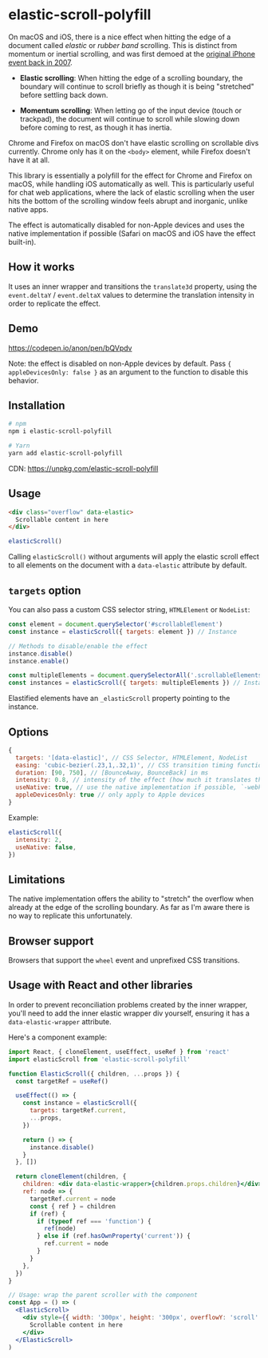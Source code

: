 # elastic-scroll-polyfill

On macOS and iOS, there is a nice effect when hitting the edge of a document called _elastic_ or _rubber band_ scrolling. This is distinct from momentum or inertial scrolling, and was first demoed at the [original iPhone event back in 2007](https://www.youtube.com/watch?v=vN4U5FqrOdQ&t=16m55s).

- **Elastic scrolling**: When hitting the edge of a scrolling boundary, the boundary will continue to scroll briefly as though it is being "stretched" before settling back down.

- **Momentum scrolling**: When letting go of the input device (touch or trackpad), the document will continue to scroll while slowing down before coming to rest, as though it has inertia.

Chrome and Firefox on macOS don't have elastic scrolling on scrollable divs currently. Chrome only has it on the `<body>` element, while Firefox doesn't have it at all.

This library is essentially a polyfill for the effect for Chrome and Firefox on macOS, while handling iOS automatically as well. This is particularly useful for chat web applications, where the lack of elastic scrolling when the user hits the bottom of the scrolling window feels abrupt and inorganic, unlike native apps.

The effect is automatically disabled for non-Apple devices and uses the native implementation if possible (Safari on macOS and iOS have the effect built-in).

## How it works

It uses an inner wrapper and transitions the `translate3d` property, using the `event.deltaY` / `event.deltaX` values to determine the translation intensity in order to replicate the effect.

## Demo

https://codepen.io/anon/pen/bQVpdv

Note: the effect is disabled on non-Apple devices by default. Pass `{ appleDevicesOnly: false }` as an argument to the function to disable this behavior.

## Installation

```bash
# npm
npm i elastic-scroll-polyfill

# Yarn
yarn add elastic-scroll-polyfill
```

CDN: https://unpkg.com/elastic-scroll-polyfill

## Usage

```html
<div class="overflow" data-elastic>
  Scrollable content in here
</div>
```

```js
elasticScroll()
```

Calling `elasticScroll()` without arguments will apply the elastic scroll effect to all elements on the document with a `data-elastic` attribute by default.

## `targets` option

You can also pass a custom CSS selector string, `HTMLElement` or `NodeList`:

```js
const element = document.querySelector('#scrollableElement')
const instance = elasticScroll({ targets: element }) // Instance

// Methods to disable/enable the effect
instance.disable()
instance.enable()

const multipleElements = document.querySelectorAll('.scrollableElements')
const instances = elasticScroll({ targets: multipleElements }) // Instance[]
```

Elastified elements have an `_elasticScroll` property pointing to the instance.

## Options

```js
{
  targets: '[data-elastic]', // CSS Selector, HTMLElement, NodeList
  easing: 'cubic-bezier(.23,1,.32,1)', // CSS transition timing function (ease-out-quint)
  duration: [90, 750], // [BounceAway, BounceBack] in ms
  intensity: 0.8, // intensity of the effect (how much it translates the content)
  useNative: true, // use the native implementation if possible, `-webkit-overflow-scrolling` on iOS
  appleDevicesOnly: true // only apply to Apple devices
}
```

Example:

```js
elasticScroll({
  intensity: 2,
  useNative: false,
})
```

## Limitations

The native implementation offers the ability to "stretch" the overflow when already at the edge of the scrolling boundary. As far as I'm aware there is no way to replicate this unfortunately.

## Browser support

Browsers that support the `wheel` event and unprefixed CSS transitions.

## Usage with React and other libraries

In order to prevent reconciliation problems created by the inner wrapper, you'll need to add the inner elastic wrapper div yourself, ensuring it has a `data-elastic-wrapper` attribute.

Here's a component example:

```jsx
import React, { cloneElement, useEffect, useRef } from 'react'
import elasticScroll from 'elastic-scroll-polyfill'

function ElasticScroll({ children, ...props }) {
  const targetRef = useRef()

  useEffect(() => {
    const instance = elasticScroll({
      targets: targetRef.current,
      ...props,
    })

    return () => {
      instance.disable()
    }
  }, [])

  return cloneElement(children, {
    children: <div data-elastic-wrapper>{children.props.children}</div>,
    ref: node => {
      targetRef.current = node
      const { ref } = children
      if (ref) {
        if (typeof ref === 'function') {
          ref(node)
        } else if (ref.hasOwnProperty('current')) {
          ref.current = node
        }
      }
    },
  })
}

// Usage: wrap the parent scroller with the component
const App = () => (
  <ElasticScroll>
    <div style={{ width: '300px', height: '300px', overflowY: 'scroll' }}>
      Scrollable content in here
    </div>
  </ElasticScroll>
)
```
